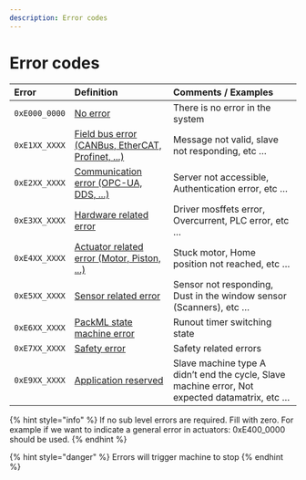 ```yaml
---
description: Error codes
---
```


# Error codes

| Error | Definition | Comments / Examples |
| :--- | :--- | :--- |
| `0xE000_0000` | [No error](0xe000_0000-no-error.md) | There is no error in the system |
| `0xE1XX_XXXX` | [Field bus error \(CANBus, EtherCAT, Profinet, ...\)](0xe1xx_xxxx-field-bus-related-errors/) | Message not valid, slave not responding, etc … |
| `0xE2XX_XXXX` | [Communication error \(OPC-UA, DDS, ...\)](0xe2xx_xxxx-communication-error-opc-ua-dds-....md) | Server not accessible, Authentication error, etc … |
| `0xE3XX_XXXX` | [Hardware related error](0xe3xx_xxxx-hardware-related-error.md) | Driver mosffets error, Overcurrent, PLC error, etc … |
| `0xE4XX_XXXX` | [Actuator related error \(Motor, Piston, ...\)](0xe4xx_xxxx-actuator-related-error/) | Stuck motor, Home position not reached, etc … |
| `0xE5XX_XXXX` | [Sensor related error](0xe5xx_xxxx-sensor-related-error.md) | Sensor not responding, Dust in the window sensor \(Scanners\), etc … |
| `0xE6XX_XXXX` | [PackML state machine error](0xe6xx_xxxx-application-reserved.md) | Runout timer switching state |
| `0xE7XX_XXXX` | [Safety error](0xe7xx_xxxx-safety-related-error/) | Safety related errors |
| `0xE9XX_XXXX` | [Application reserved](0xe7xx_xxxx-application-reserved.md) | Slave machine type A didn’t end the cycle, Slave machine error, Not expected datamatrix, etc … |

{% hint style="info" %}
If no sub level errors are required. Fill with zero. For example if we want to indicate a general error in actuators: 0xE400\_0000 should be used.
{% endhint %}

{% hint style="danger" %}
Errors will trigger machine to stop
{% endhint %}

